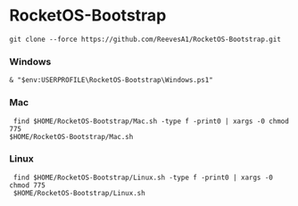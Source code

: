# RocketOS-Bootstrap

```
git clone --force https://github.com/ReevesA1/RocketOS-Bootstrap.git
```
### Windows
```
& "$env:USERPROFILE\RocketOS-Bootstrap\Windows.ps1"

```

### Mac
```
 find $HOME/RocketOS-Bootstrap/Mac.sh -type f -print0 | xargs -0 chmod 775
$HOME/RocketOS-Bootstrap/Mac.sh
```

### Linux
```
 find $HOME/RocketOS-Bootstrap/Linux.sh -type f -print0 | xargs -0 chmod 775
 $HOME/RocketOS-Bootstrap/Linux.sh
```
